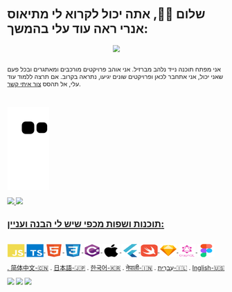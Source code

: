 # שלום 👋🏻, אתה יכול לקרוא לי מתיאוס אנרי ראה עוד עלי בהמשך:
<div align="center">
  <img src="https://source.unsplash.com/850x180/?softwaredeveloper" align="center" />
</div>
<div>
  <br />
  <p>
    אני מפתח תוכנה נייד נלהב מברזיל.
    אני אוהב פרויקטים מורכבים ומאתגרים ובכל פעם שאני יכול,
    אני אתחבר לכאן ופרויקטים שונים יגיעו, נתראה בקרוב. אם תרצה ללמוד עוד עלי, אל תהסס
    <a href="https://Math.ADS@outlook.com" target="_blank">צור איתי קשר</a>.
  </p>
  <br />
</div>

![Snake animation](https://github.com/rafaballerini/rafaballerini/blob/output/github-contribution-grid-snake.svg)
<div>
  <a href="https://github.com/Matheus-H-Mx"> 
  <img height="180em" src="https://github-readme-stats.vercel.app/api?username=Matheus-H-Mx&show_icons=true&theme=white&include_all_commits=true&count_private=true"/>
  <img height="160em" src="https://media.giphy.com/media/VbDqmJbxaeYCoM92Ow/giphy.gif"/>
</div>
  
 ## תוכנות ושפות מכפי שיש לי הבנה ועניין:
  
<div style="display: inline_block"><br>
  <img align="center" alt="MX-Js" height="30" width="40" src="https://raw.githubusercontent.com/devicons/devicon/master/icons/javascript/javascript-plain.svg">
  <img align="center" alt="MX-Ts" height="30" width="40" src="https://raw.githubusercontent.com/devicons/devicon/master/icons/typescript/typescript-plain.svg">
  <img align="center" alt="MX-HTML" height="30" width="40" src="https://raw.githubusercontent.com/devicons/devicon/master/icons/html5/html5-original.svg">
  <img align="center" alt="MX-CSS" height="30" width="40" src="https://raw.githubusercontent.com/devicons/devicon/master/icons/css3/css3-original.svg">
  <img align="center" alt="MX-Csharp" height="30" width="40" src="https://raw.githubusercontent.com/devicons/devicon/master/icons/csharp/csharp-original.svg">
  <img align="center" alt="MX-Apple" height="30" width="40" src="https://raw.githubusercontent.com/devicons/devicon/master/icons/apple/apple-original.svg">
  <img align="center" alt="MX-Flutter" height="30" width="40" src="https://github.com/devicons/devicon/blob/master/icons/flutter/flutter-original.svg">
  <img align="center" alt="MX-Swift" height="30" width="40" src="https://raw.githubusercontent.com/devicons/devicon/master/icons/swift/swift-original.svg">
  <img align="center" alt="MX-Sketch" height="30" width="40" src="https://raw.githubusercontent.com/devicons/devicon/master/icons/sketch/sketch-original.svg">
  <img align="center" alt="MX-GraphQL" height="30" width="40" src="https://raw.githubusercontent.com/devicons/devicon/master/icons/graphql/graphql-plain-wordmark.svg">
  <img align="center" alt="Figma" height="30" width="40" src="https://raw.githubusercontent.com/devicons/devicon/master/icons/figma/figma-original.svg">                                                                                                                                       
   </div>
 
  <p>
  </p> 
<p align="left">
    .
    <a href="https://github.com/Matheus-H-Mx/ReadMe-Variants/blob/main/README-CN.md">简体中文-🇨🇳</a>
    .
    <a href="https://github.com/Matheus-H-Mx/ReadMe-Variants/blob/main/README-JP.md">日本語-🇯🇵</a>
    .
    <a href="https://github.com/Matheus-H-Mx/ReadMe-Variants/blob/main/README-KOR.md">한국어-🇰🇷</a>
    .
   <a href="https://github.com/Matheus-H-Mx/ReadMe-Variants/blob/main/README-Ni.md">नेपाली-🇮🇳</a>
    .
   <a href="https://github.com/Matheus-H-Mx/ReadMe-Variants/blob/main/README-IL.md">עִברִית-🇮🇱</a>
    .
   <a href="https://github.com/Matheus-H-Mx/Matheus-H-Mx">Inglish-🇺🇸</a>
  </p>
 
  
<div> 
  <a href="https://encurtador.com.br/fhoqS" target="_blank"><img src="https://img.shields.io/badge/WhatsApp-25D366?style=for-the-badge&logo=whatsapp&logoColor=white" target="_blank"></a> 
  <a href="https://math.h.mx@gmail.com"><img src="https://img.shields.io/badge/-Gmail-%23333?style=for-the-badge&logo=gmail&logoColor=white" target="_blank"></a>
  <a href="https://www.linkedin.com/in/matheus-h-santos-4548461a2/" target="_blank"><img src="https://img.shields.io/badge/-LinkedIn-%230077B5?style=for-the-badge&logo=linkedin&logoColor=white" target="_blank"></a>
</div>

